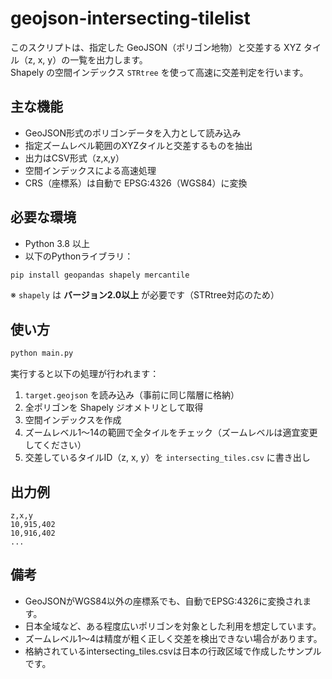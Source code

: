 # geojson-intersecting-tilelist

このスクリプトは、指定した GeoJSON（ポリゴン地物）と交差する XYZ タイル（z, x, y）の一覧を出力します。  
Shapely の空間インデックス `STRtree` を使って高速に交差判定を行います。

## 主な機能

- GeoJSON形式のポリゴンデータを入力として読み込み
- 指定ズームレベル範囲のXYZタイルと交差するものを抽出
- 出力はCSV形式（z,x,y）
- 空間インデックスによる高速処理
- CRS（座標系）は自動で EPSG:4326（WGS84）に変換

## 必要な環境

- Python 3.8 以上
- 以下のPythonライブラリ：

```bash
pip install geopandas shapely mercantile
````

※ `shapely` は **バージョン2.0以上** が必要です（STRtree対応のため）

## 使い方

```bash
python main.py
```

実行すると以下の処理が行われます：

1. `target.geojson` を読み込み（事前に同じ階層に格納）
2. 全ポリゴンを Shapely ジオメトリとして取得
3. 空間インデックスを作成
4. ズームレベル1〜14の範囲で全タイルをチェック（ズームレベルは適宜変更してください）
5. 交差しているタイルID（z, x, y）を `intersecting_tiles.csv` に書き出し

## 出力例

```csv
z,x,y
10,915,402
10,916,402
...
```

## 備考

* GeoJSONがWGS84以外の座標系でも、自動でEPSG:4326に変換されます。
* 日本全域など、ある程度広いポリゴンを対象とした利用を想定しています。
* ズームレベル1〜4は精度が粗く正しく交差を検出できない場合があります。
* 格納されているintersecting_tiles.csvは日本の行政区域で作成したサンプルです。
